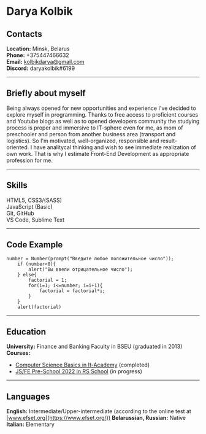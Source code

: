 # Darya Kolbik #
## Contacts ##
**Location:** Minsk, Belarus  
**Phone:** +375447466632  
**Email:** kolbikdarya@gmail.com  
**Discord:** daryakolbik#6199
***

## Briefly about myself ##
Being always opened for new opportunities and experience I've decided to explore myself in programming. Thanks to free access to  proficient courses and Youtube blogs as well as to opened developers community the studying process is proper and immersive to IT-sphere even for me, as mom of preschooler and person from another business area (transport and logistics). So I'm motivated, well-organized, responsible and result-oriented. I have analitycal thinking and wish to see immediate realization of own work. That is why I estimate  Front-End Development as appropriate profession for me. 
***
## Skills ##
HTML5, CSS3/(SASS)  
JavaScript (Basic)  
Git, GitHub  
VS Code, Sublime Text
***
## Code Example ##
```
number = Number(prompt("Введите любое положительное число"));
	if (number<0){
		alert("Вы ввели отрицательное число");
	} else{
		factorial = 1;
		for(i=1; i<=number; i=i+1){
			factorial = factorial*i;
		}
	}
	alert(factorial)
```
***
## Education ##
**University:** Finance and Banking Faculty in BSEU (graduated in 2013)  
**Courses:**
* [Computer Science Basics  in It-Academy](https://www.it-academy.by/course/asp-net-developer/osnovy-computer-science/) (completed) 
* [JS/FE Pre-School 2022 in RS School](https://github.com/rolling-scopes-school/tasks/tree/master/stage0) (in progress)
***
## Languages ##
**English:** Intermediate/Upper-intermediate (according to the online test at [www.efset.org](https://www.efset.org/)) 
**Belarussian, Russian:** Native  
**Italian:** Elementary